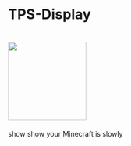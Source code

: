 # TPS-Display
# <img src="https://user-images.githubusercontent.com/86919167/173964866-a947e844-258b-4f4e-a4e8-382c9024b5de.png" width="160px">
show show your Minecraft is slowly
